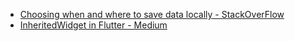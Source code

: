 
* [Choosing when and where to save data locally - StackOverFlow](https://stackoverflow.com/questions/68185864/choosing-when-and-where-to-save-data-locally/68187188#68187188)
* [InheritedWidget in Flutter - Medium](https://medium.com/@flutterhive/inheritedwidget-in-flutter-ffb64cc561dd)
